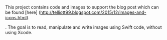 This project contains code and images to support the blog post which can be found [here] (http://telliott99.blogspot.com/2015/12/images-and-icons.html).

.  The goal is to read, manipulate and write images using Swift code, without using Xcode.